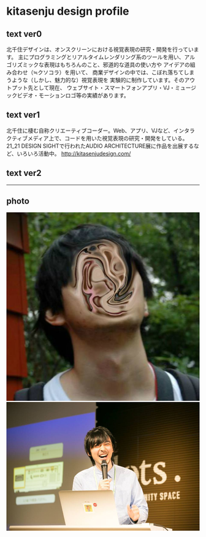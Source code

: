 # kitasenju design profile

## text ver0

北千住デザインは、オンスクリーンにおける視覚表現の研究・開発を行っています。 主にプログラミングとリアルタイムレンダリング系のツールを用い、アルゴリズミックな表現はもちろんのこと、邪道的な道具の使い方や アイデアの組み合わせ（≒クソコラ）を用いて、 商業デザインの中では、こぼれ落ちてしまうような（しかし、魅力的な）視覚表現を 実験的に制作しています。そのアウトプット先として現在、 ウェブサイト・スマートフォンアプリ・VJ・ミュージックビデオ・モーションロゴ等の実績があります。

## text ver1

北千住に棲む自称クリエーティブコーダー。Web、アプリ、VJなど、インタラクティブメディア上で、コードを用いた視覚表現の研究・開発をしている。21_21 DESIGN SIGHTで行われたAUDIO ARCHITECTURE展に作品を出展するなど、いろいろ活動中。
http://kitasenjudesign.com/

## text ver2

******

## photo

![aa](./icon1.jpg)
![bb](./icon2.jpg)
